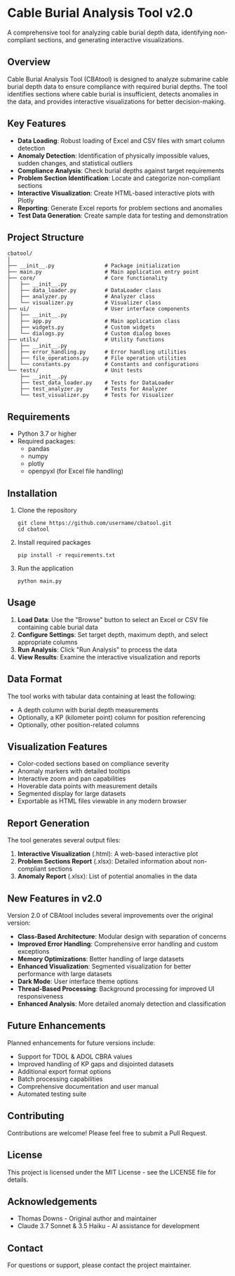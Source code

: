 # Cable Burial Analysis Tool v2.0

A comprehensive tool for analyzing cable burial depth data, identifying non-compliant sections, and generating interactive visualizations.

## Overview

Cable Burial Analysis Tool (CBAtool) is designed to analyze submarine cable burial depth data to ensure compliance with required burial depths. The tool identifies sections where cable burial is insufficient, detects anomalies in the data, and provides interactive visualizations for better decision-making.

## Key Features

- **Data Loading**: Robust loading of Excel and CSV files with smart column detection
- **Anomaly Detection**: Identification of physically impossible values, sudden changes, and statistical outliers
- **Compliance Analysis**: Check burial depths against target requirements
- **Problem Section Identification**: Locate and categorize non-compliant sections
- **Interactive Visualization**: Create HTML-based interactive plots with Plotly
- **Reporting**: Generate Excel reports for problem sections and anomalies
- **Test Data Generation**: Create sample data for testing and demonstration

## Project Structure

```
cbatool/
│
├── __init__.py                # Package initialization
├── main.py                    # Main application entry point
├── core/                      # Core functionality
│   ├── __init__.py
│   ├── data_loader.py         # DataLoader class
│   ├── analyzer.py            # Analyzer class
│   └── visualizer.py          # Visualizer class
├── ui/                        # User interface components
│   ├── __init__.py
│   ├── app.py                 # Main application class
│   ├── widgets.py             # Custom widgets
│   └── dialogs.py             # Custom dialog boxes
├── utils/                     # Utility functions
│   ├── __init__.py
│   ├── error_handling.py      # Error handling utilities
│   ├── file_operations.py     # File operation utilities
│   └── constants.py           # Constants and configurations
└── tests/                     # Unit tests
    ├── __init__.py
    ├── test_data_loader.py    # Tests for DataLoader
    ├── test_analyzer.py       # Tests for Analyzer
    └── test_visualizer.py     # Tests for Visualizer
```

## Requirements

- Python 3.7 or higher
- Required packages:
  - pandas
  - numpy
  - plotly
  - openpyxl (for Excel file handling)

## Installation

1. Clone the repository
   ```
   git clone https://github.com/username/cbatool.git
   cd cbatool
   ```

2. Install required packages
   ```
   pip install -r requirements.txt
   ```

3. Run the application
   ```
   python main.py
   ```

## Usage

1. **Load Data**: Use the "Browse" button to select an Excel or CSV file containing cable burial data
2. **Configure Settings**: Set target depth, maximum depth, and select appropriate columns
3. **Run Analysis**: Click "Run Analysis" to process the data
4. **View Results**: Examine the interactive visualization and reports

## Data Format

The tool works with tabular data containing at least the following:

- A depth column with burial depth measurements
- Optionally, a KP (kilometer point) column for position referencing
- Optionally, other position-related columns

## Visualization Features

- Color-coded sections based on compliance severity
- Anomaly markers with detailed tooltips
- Interactive zoom and pan capabilities
- Hoverable data points with measurement details
- Segmented display for large datasets
- Exportable as HTML files viewable in any modern browser

## Report Generation

The tool generates several output files:

1. **Interactive Visualization** (.html): A web-based interactive plot
2. **Problem Sections Report** (.xlsx): Detailed information about non-compliant sections
3. **Anomaly Report** (.xlsx): List of potential anomalies in the data

## New Features in v2.0

Version 2.0 of CBAtool includes several improvements over the original version:

- **Class-Based Architecture**: Modular design with separation of concerns
- **Improved Error Handling**: Comprehensive error handling and custom exceptions
- **Memory Optimizations**: Better handling of large datasets
- **Enhanced Visualization**: Segmented visualization for better performance with large datasets
- **Dark Mode**: User interface theme options
- **Thread-Based Processing**: Background processing for improved UI responsiveness
- **Enhanced Analysis**: More detailed anomaly detection and classification

## Future Enhancements

Planned enhancements for future versions include:

- Support for TDOL & ADOL CBRA values
- Improved handling of KP gaps and disjointed datasets
- Additional export format options
- Batch processing capabilities
- Comprehensive documentation and user manual
- Automated testing suite

## Contributing

Contributions are welcome! Please feel free to submit a Pull Request.

## License

This project is licensed under the MIT License - see the LICENSE file for details.

## Acknowledgements

- Thomas Downs - Original author and maintainer
- Claude 3.7 Sonnet & 3.5 Haiku - AI assistance for development

## Contact

For questions or support, please contact the project maintainer.